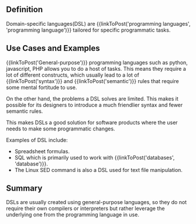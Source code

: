 ## Definition 
Domain-specific languages(DSL) are {{linkToPost('programming languages', 'programming language')}} tailored for specific programmatic tasks.

## Use Cases and Examples
{{linkToPost('General-purpose')}} programming languages such as python, javascript, PHP allows you to do a host of tasks. This means they require a lot of different constructs, which usually lead to a lot of {{linkToPost('syntax')}} and {{linkToPost('semantic')}} rules that require some mental fortitude to use.

On the other hand, the problems a DSL solves are limited. This makes it possible for its designers to introduce a much friendlier syntax and fewer semantic rules. 

This makes DSLs a good solution for software products where the user needs to make some programmatic changes. 

Examples of DSL include: 

- Spreadsheet formulas.
- SQL which is primarily used to work with {{linkToPost('databases', 'database')}}.
- The Linux SED command is also a DSL used for text file manipulation.

## Summary
DSLs are usually created using general-purpose languages, so they do not require their own compilers or interpreters but rather leverage the underlying one from the programming language in use.

